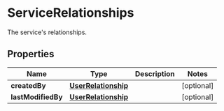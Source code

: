 

# ServiceRelationships

The service's relationships.
## Properties

Name | Type | Description | Notes
------------ | ------------- | ------------- | -------------
**createdBy** | [**UserRelationship**](UserRelationship.md) |  |  [optional]
**lastModifiedBy** | [**UserRelationship**](UserRelationship.md) |  |  [optional]



